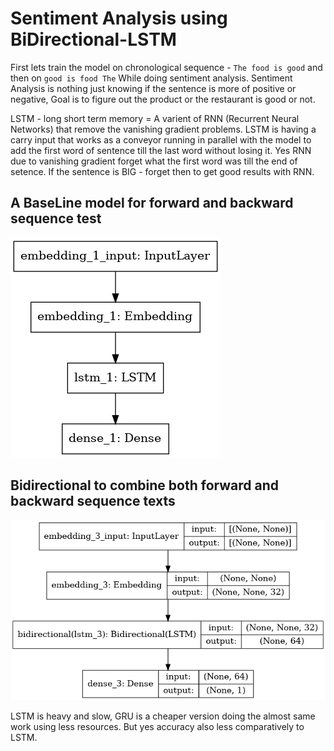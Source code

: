 # Sentiment Analysis using BiDirectional-LSTM

First lets train the model on chronological sequence - ```The food is good``` and then on ```good is food The``` While doing sentiment analysis. Sentiment Analysis is nothing just knowing if the sentence is more of positive or negative, Goal is to figure out the product or the restaurant is good or not.

LSTM - long short term memory = A varient of RNN (Recurrent Neural Networks) that remove the vanishing gradient problems. LSTM is having a carry input that works as a conveyor running in parallel with the model to add the first word of sentence till the last word without losing it. Yes RNN due to vanishing gradient forget what the first word was till the end of setence. If the sentence is BIG - forget then to get good results with RNN.

## A BaseLine model for forward and backward sequence test
![Base](assets/imdb_base_.png)

## Bidirectional to combine both forward and backward sequence texts
![Bi_Dir](assets/imdb_bidirectional_.png)

LSTM is heavy and slow, GRU is a cheaper version doing the almost same work using less resources. But yes accuracy also less comparatively to LSTM.
